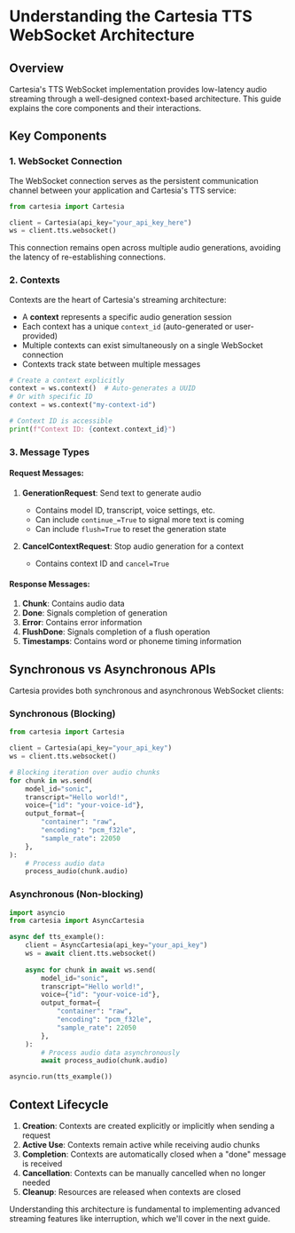 # Understanding the Cartesia TTS WebSocket Architecture

## Overview

Cartesia's TTS WebSocket implementation provides low-latency audio streaming through a well-designed context-based architecture. This guide explains the core components and their interactions.

## Key Components

### 1. WebSocket Connection

The WebSocket connection serves as the persistent communication channel between your application and Cartesia's TTS service:

```python
from cartesia import Cartesia

client = Cartesia(api_key="your_api_key_here")
ws = client.tts.websocket()
```

This connection remains open across multiple audio generations, avoiding the latency of re-establishing connections.

### 2. Contexts

Contexts are the heart of Cartesia's streaming architecture:

- A **context** represents a specific audio generation session
- Each context has a unique `context_id` (auto-generated or user-provided)
- Multiple contexts can exist simultaneously on a single WebSocket connection
- Contexts track state between multiple messages

```python
# Create a context explicitly
context = ws.context()  # Auto-generates a UUID
# Or with specific ID
context = ws.context("my-context-id")

# Context ID is accessible
print(f"Context ID: {context.context_id}")
```

### 3. Message Types

#### Request Messages:

1. **GenerationRequest**: Send text to generate audio
   - Contains model ID, transcript, voice settings, etc.
   - Can include `continue_=True` to signal more text is coming
   - Can include `flush=True` to reset the generation state

2. **CancelContextRequest**: Stop audio generation for a context
   - Contains context ID and `cancel=True`

#### Response Messages:

1. **Chunk**: Contains audio data
2. **Done**: Signals completion of generation
3. **Error**: Contains error information
4. **FlushDone**: Signals completion of a flush operation
5. **Timestamps**: Contains word or phoneme timing information

## Synchronous vs Asynchronous APIs

Cartesia provides both synchronous and asynchronous WebSocket clients:

### Synchronous (Blocking)

```python
from cartesia import Cartesia

client = Cartesia(api_key="your_api_key")
ws = client.tts.websocket()

# Blocking iteration over audio chunks
for chunk in ws.send(
    model_id="sonic",
    transcript="Hello world!",
    voice={"id": "your-voice-id"},
    output_format={
        "container": "raw",
        "encoding": "pcm_f32le", 
        "sample_rate": 22050
    },
):
    # Process audio data
    process_audio(chunk.audio)
```

### Asynchronous (Non-blocking)

```python
import asyncio
from cartesia import AsyncCartesia

async def tts_example():
    client = AsyncCartesia(api_key="your_api_key")
    ws = await client.tts.websocket()
    
    async for chunk in await ws.send(
        model_id="sonic",
        transcript="Hello world!",
        voice={"id": "your-voice-id"},
        output_format={
            "container": "raw",
            "encoding": "pcm_f32le", 
            "sample_rate": 22050
        },
    ):
        # Process audio data asynchronously
        await process_audio(chunk.audio)

asyncio.run(tts_example())
```

## Context Lifecycle

1. **Creation**: Contexts are created explicitly or implicitly when sending a request
2. **Active Use**: Contexts remain active while receiving audio chunks
3. **Completion**: Contexts are automatically closed when a "done" message is received
4. **Cancellation**: Contexts can be manually cancelled when no longer needed
5. **Cleanup**: Resources are released when contexts are closed

Understanding this architecture is fundamental to implementing advanced streaming features like interruption, which we'll cover in the next guide.
